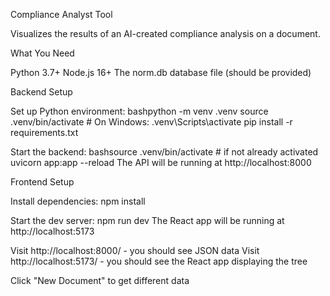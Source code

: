Compliance Analyst Tool

Visualizes the results of an AI-created compliance analysis on a document.

What You Need

Python 3.7+
Node.js 16+
The norm.db database file (should be provided)

Backend Setup

Set up Python environment:
bashpython -m venv .venv
source .venv/bin/activate  # On Windows: .venv\Scripts\activate
pip install -r requirements.txt

Start the backend:
bashsource .venv/bin/activate  # if not already activated
uvicorn app:app --reload
The API will be running at http://localhost:8000

Frontend Setup

Install dependencies:
npm install

Start the dev server:
npm run dev
The React app will be running at http://localhost:5173

Visit http://localhost:8000/ - you should see JSON data
Visit http://localhost:5173/ - you should see the React app displaying the tree

Click "New Document" to get different data
